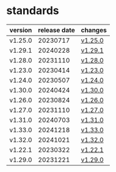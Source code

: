 # standards

| version | release date |             changes              |
|---------|--------------|----------------------------------|
| v1.25.0 | 20230717     | [v1.25.0](./v1.25.0-20230717.md) |
| v1.29.1 | 20240228     | [v1.29.1](./v1.29.1-20240228.md) |
| v1.28.0 | 20231110     | [v1.28.0](./v1.28.0-20231110.md) |
| v1.23.0 | 20230414     | [v1.23.0](./v1.23.0-20230414.md) |
| v1.24.0 | 20230507     | [v1.24.0](./v1.24.0-20230507.md) |
| v1.30.0 | 20240424     | [v1.30.0](./v1.30.0-20240424.md) |
| v1.26.0 | 20230824     | [v1.26.0](./v1.26.0-20230824.md) |
| v1.27.0 | 20231110     | [v1.27.0](./v1.27.0-20231110.md) |
| v1.31.0 | 20240703     | [v1.31.0](./v1.31.0-20240703.md) |
| v1.33.0 | 20241218     | [v1.33.0](./v1.33.0-20241218.md) |
| v1.32.0 | 20241021     | [v1.32.0](./v1.32.0-20241021.md) |
| v1.22.1 | 20230322     | [v1.22.1](./v1.22.1-20230322.md) |
| v1.29.0 | 20231221     | [v1.29.0](./v1.29.0-20231221.md) |

